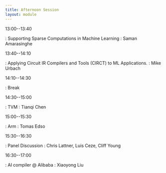 ```yaml
---
title: Afternoon Session
layout: module
---
```


13:00--13:40

: Supporting Sparse Computations in Machine Learning
  : Saman Amarasinghe

13:40--14:10

: Applying Circuit IR Compilers and Tools (CIRCT) to ML Applications.
  : Mike Urbach

14:10--14:30

: Break


14:30--15:00

: TVM
  : Tianqi Chen


15:00--15:30

: Arm
  : Tomas Edso

15:30--16:30

: Panel Discussion
  : Chris Lattner, Luis Ceze, Cliff Young

16:30--17:00

: AI compiler @ Alibaba
  : Xiaoyong Liu
